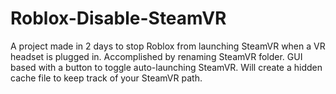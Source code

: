 # Roblox-Disable-SteamVR
A project made in 2 days to stop Roblox from launching SteamVR when a VR headset is plugged in. Accomplished by renaming SteamVR folder.
GUI based with a button to toggle auto-launching SteamVR.
Will create a hidden cache file to keep track of your SteamVR path.
